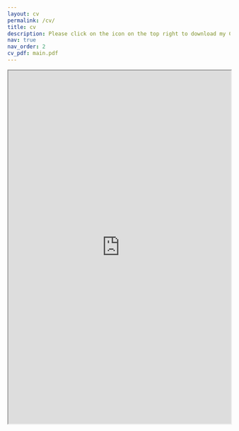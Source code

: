```yaml
---
layout: cv
permalink: /cv/
title: cv
description: Please click on the icon on the top right to download my CV if it does not show up in your browser.
nav: true
nav_order: 2
cv_pdf: main.pdf
---
```

<div style="width: 100%; height:800">
<iframe src="https://nuoliu.github.io//assets/pdf/Nuo_Liu_resume_latest.pdf" width="100%" height="800"></iframe>
</div>